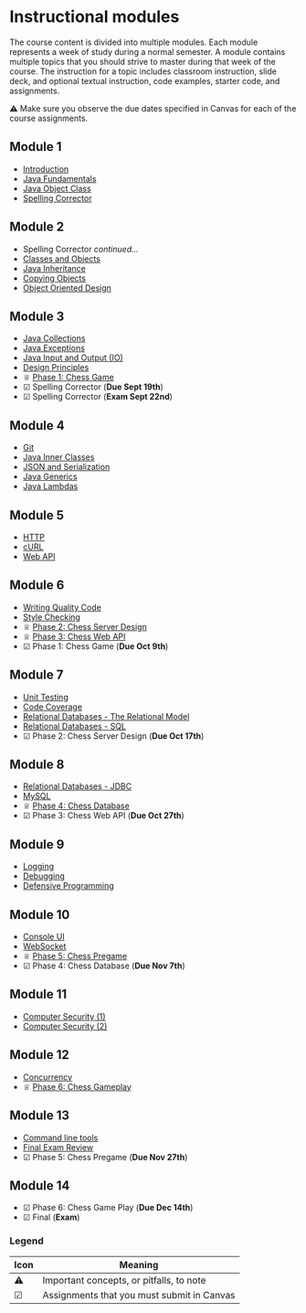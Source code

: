 # Instructional modules

The course content is divided into multiple modules. Each module represents a week of study during a normal semester. A module contains multiple topics that you should strive to master during that week of the course. The instruction for a topic includes classroom instruction, slide deck, and optional textual instruction, code examples, starter code, and assignments.

⚠ Make sure you observe the due dates specified in Canvas for each of the course assignments.

## Module 1

- [Introduction](introduction/introduction.md)
- [Java Fundamentals](java-fundamentals/java-fundamentals.md)
- [Java Object Class](java-object-class/java-object-class.md)
- [Spelling Corrector](../spelling-corrector/spelling-corrector.md)

## Module 2

- Spelling Corrector _continued..._
- [Classes and Objects](classes-and-objects/classes-and-objects.md)
- [Java Inheritance](inheritance/inheritance.md)
- [Copying Objects](copying-objects/copying-objects.md)
- [Object Oriented Design](object-oriented-design/object-oriented-design.md)

## Module 3

- [Java Collections](collections/collections.md)
- [Java Exceptions](exceptions/exceptions.md)
- [Java Input and Output (IO)](io/io.md)
- [Design Principles](design-principles/design-principles.md)
- ♕ [Phase 1: Chess Game](../chess/1-chess-game/chess-game.md)
- ☑ Spelling Corrector (**Due Sept 19th**)
- ☑ Spelling Corrector (**Exam Sept 22nd**)

## Module 4

- [Git](git/git.md)
- [Java Inner Classes](inner-classes/inner-classes.md)
- [JSON and Serialization](json/json.md)
- [Java Generics](generics/generics.md)
- [Java Lambdas](lambdas/lambdas.md)

## Module 5

- [HTTP](http/http.md)
- [cURL](curl/curl.md)
- [Web API](web-api/web-api.md)

## Module 6

- [Writing Quality Code](quality-code/quality-code.md)
- [Style Checking](style-checker/style-checker.md)
- ♕ [Phase 2: Chess Server Design](../chess/2-server-design/server-design.md)
- ♕ [Phase 3: Chess Web API](../chess/3-web-api/web-api.md)
- ☑ Phase 1: Chess Game (**Due Oct 9th**)

## Module 7

- [Unit Testing](unit-testing/unit-testing.md)
- [Code Coverage](code-coverage/code-coverage.md)
- [Relational Databases - The Relational Model](db-model/db-model.md)
- [Relational Databases - SQL](db-sql/db-sql.md)
- ☑ Phase 2: Chess Server Design (**Due Oct 17th**)

## Module 8

- [Relational Databases - JDBC](db-jdbc/db-jdbc.md)
- [MySQL](mysql/mysql.md)
- ♕ [Phase 4: Chess Database](../chess/4-database/database.md)
- ☑ Phase 3: Chess Web API (**Due Oct 27th**)

## Module 9

- [Logging](logging/logging.md)
- [Debugging](debugging/debugging.md)
- [Defensive Programming](defensive-programming/defensive-programming.md)

## Module 10

- [Console UI](console-ui/console-ui.md)
- [WebSocket](websocket/websocket.md)
- ♕ [Phase 5: Chess Pregame](../chess/5-pregame/pregame.md)
- ☑ Phase 4: Chess Database (**Due Nov 7th**)

## Module 11

- [Computer Security (1)](computer-security/computer-security.md)
- [Computer Security (2)](computer-security/computer-security.md)

## Module 12

- [Concurrency](concurrency/concurrency.md)
- ♕ [Phase 6: Chess Gameplay](../chess/6-gameplay/gameplay.md)

## Module 13

- [Command line tools](command-line-builds/command-line-builds.md)
- [Final Exam Review](final-exam-review/final-exam-review.md)
- ☑ Phase 5: Chess Pregame (**Due Nov 27th**)

## Module 14

- ☑ Phase 6: Chess Game Play (**Due Dec 14th**)
- ☑ Final (**Exam**)

### Legend

| Icon | Meaning                                    |
| ---- | ------------------------------------------ |
| ⚠    | Important concepts, or pitfalls, to note   |
| ☑    | Assignments that you must submit in Canvas |
